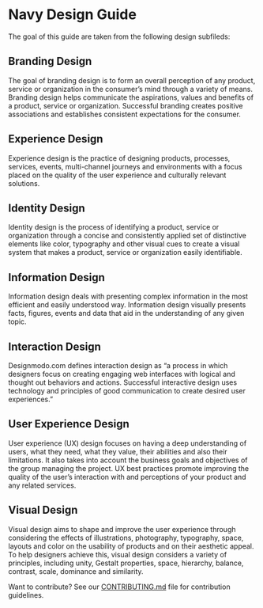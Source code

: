 # Navy Design Guide
The goal of this guide are taken from the following design subfileds:
## Branding Design
The goal of branding design is to form an overall perception of any product, service or organization in the consumer’s mind through a variety of means. Branding design helps communicate the aspirations, values and benefits of a product, service or organization. Successful branding creates positive associations and establishes consistent expectations for the consumer.

## Experience Design
Experience design is the practice of designing products, processes, services, events, multi-channel journeys and environments with a focus placed on the quality of the user experience and culturally relevant solutions.

## Identity Design
Identity design is the process of identifying a product, service or organization through a concise and consistently applied set of distinctive elements like color, typography and other visual cues to create a visual system that makes a product, service or organization easily identifiable. 

## Information Design
Information design deals with presenting complex information in the most efficient and easily understood way.  Information design visually presents facts, figures, events and data that aid in the understanding of any given topic.

## Interaction Design
Designmodo.com defines interaction design as “a process in which designers focus on creating engaging web interfaces with logical and thought out behaviors and actions. Successful interactive design uses technology and principles of good communication to create desired user experiences.”

## User Experience Design
User experience (UX) design focuses on having a deep understanding of users, what they need, what they value, their abilities and also their limitations. It also takes into account the business goals and objectives of the group managing the project. UX best practices promote improving the quality of the user’s interaction with and perceptions of your product and any related services.

## Visual Design
Visual design aims to shape and improve the user experience through considering the effects of illustrations, photography, typography, space, layouts and color on the usability of products and on their aesthetic appeal. To help designers achieve this, visual design considers a variety of principles, including unity, Gestalt properties, space, hierarchy, balance, contrast, scale, dominance and similarity.



Want to contribute?
See our [CONTRIBUTING.md](CONTRIBUTING.md) file for contribution guidelines.
